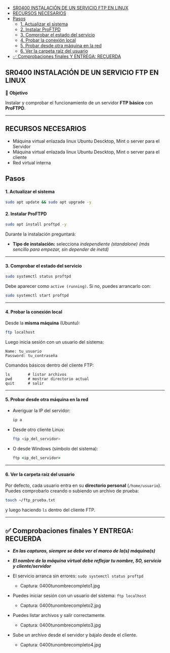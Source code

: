 - [SR0400 INSTALACIÓN DE UN SERVICIO FTP EN LINUX](#sr0400-instalación-de-un-servicio-ftp-en-linux)
- [RECURSOS NECESARIOS](#recursos-necesarios)
- [Pasos](#pasos)
    - [1. Actualizar el sistema](#1-actualizar-el-sistema)
    - [2. Instalar ProFTPD](#2-instalar-proftpd)
    - [3. Comprobar el estado del servicio](#3-comprobar-el-estado-del-servicio)
    - [4. Probar la conexión local](#4-probar-la-conexión-local)
    - [5. Probar desde otra máquina en la red](#5-probar-desde-otra-máquina-en-la-red)
    - [6. Ver la carpeta raíz del usuario](#6-ver-la-carpeta-raíz-del-usuario)
- [✅ Comprobaciones finales Y ENTREGA: RECUERDA](#-comprobaciones-finales-y-entrega-recuerda)

## SR0400 INSTALACIÓN DE UN SERVICIO FTP EN LINUX

🧩 **Objetivo**

Instalar y comprobar el funcionamiento de un servidor **FTP básico** con **ProFTPD**.

---

## RECURSOS NECESARIOS
- Máquina virtual enlazada linux Ubuntu Descktop, Mint o server para el Servidor
- Máquina virtual enlazada linux Ubuntu Descktop, Mint o server para el cliente
- Red virtual interna

## Pasos

#### 1. Actualizar el sistema

```bash
sudo apt update && sudo apt upgrade -y
```

#### 2. Instalar ProFTPD

```bash
sudo apt install proftpd -y
```

Durante la instalación preguntará:

* **Tipo de instalación:** selecciona *independiente (standalone)*
  *(más sencillo para empezar, sin depender de inetd)*

---

#### 3. Comprobar el estado del servicio

```bash
sudo systemctl status proftpd
```

Debe aparecer como `active (running)`.
Si no, puedes arrancarlo con:

```bash
sudo systemctl start proftpd
```

---

#### 4. Probar la conexión local

Desde la **misma máquina** (Ubuntu):

```bash
ftp localhost
```

Luego inicia sesión con un usuario del sistema:

```
Name: tu_usuario
Password: tu_contraseña
```

Comandos básicos dentro del cliente FTP:

```
ls        # listar archivos
pwd       # mostrar directorio actual
quit      # salir
```

---

#### 5. Probar desde otra máquina en la red

* Averiguar la IP del servidor:

  ```bash
  ip a
  ```
* Desde otro cliente Linux:

  ```bash
  ftp <ip_del_servidor>
  ```
* O desde Windows (símbolo del sistema):

  ```cmd
  ftp <ip_del_servidor>
  ```

---

#### 6. Ver la carpeta raíz del usuario

Por defecto, cada usuario entra en su **directorio personal** (`/home/usuario`).
Puedes comprobarlo creando o subiendo un archivo de prueba:

```bash
touch ~/ftp_prueba.txt
```

y luego haciendo `ls` dentro del cliente FTP.

---


## ✅ Comprobaciones finales Y ENTREGA: RECUERDA

* ***En las capturas, siempre se debe ver el marco de la(s) máquina(s)***
* ***El nombre de la máquina virtual debe reflejar tu nombre, SO, servicio y cliente/servidor***

* El servicio arranca sin errores: `sudo systemctl status proftpd`
  * Captura: 0400tunombrecompleto1.jpg
* Puedes iniciar sesión con un usuario del sistema: `ftp localhost`
  * Captura: 0400tunombrecompleto2.jpg
* Puedes listar archivos y salir correctamente.
  * Captura: 0400tunombrecompleto3.jpg
* Sube un archivo desde el servidor y bájalo desde el cliente.
  * Captura: 0400tunombrecompleto4.jpg
